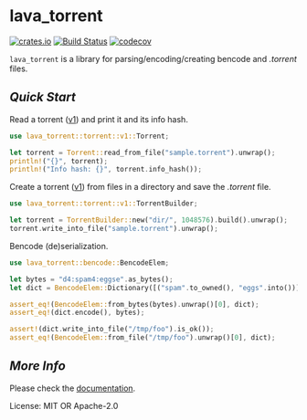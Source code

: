 # lava_torrent

[![crates.io](https://img.shields.io/crates/v/lava_torrent.svg)](https://crates.io/crates/lava_torrent)
[![Build Status](https://travis-ci.org/ttlajus/lava_torrent.svg?branch=master)](https://travis-ci.org/ttlajus/lava_torrent)
[![codecov](https://codecov.io/gh/ttlajus/lava_torrent/branch/master/graph/badge.svg)](https://codecov.io/gh/ttlajus/lava_torrent)

`lava_torrent` is a library for parsing/encoding/creating bencode and *.torrent* files.

## *Quick Start*
Read a torrent ([v1]) and print it and its info hash.

```rust
use lava_torrent::torrent::v1::Torrent;

let torrent = Torrent::read_from_file("sample.torrent").unwrap();
println!("{}", torrent);
println!("Info hash: {}", torrent.info_hash());
```

Create a torrent ([v1]) from files in a directory and save the *.torrent* file.

```rust
use lava_torrent::torrent::v1::TorrentBuilder;

let torrent = TorrentBuilder::new("dir/", 1048576).build().unwrap();
torrent.write_into_file("sample.torrent").unwrap();
```

Bencode (de)serialization.

```rust
use lava_torrent::bencode::BencodeElem;

let bytes = "d4:spam4:eggse".as_bytes();
let dict = BencodeElem::Dictionary([("spam".to_owned(), "eggs".into())].into());

assert_eq!(BencodeElem::from_bytes(bytes).unwrap()[0], dict);
assert_eq!(dict.encode(), bytes);

assert!(dict.write_into_file("/tmp/foo").is_ok());
assert_eq!(BencodeElem::from_file("/tmp/foo").unwrap()[0], dict);
```

## *More Info*
Please check the [documentation].

[v1]: http://bittorrent.org/beps/bep_0003.html
[documentation]: https://docs.rs/lava_torrent/

License: MIT OR Apache-2.0
